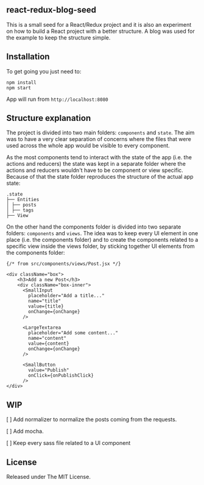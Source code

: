 ## react-redux-blog-seed

This is a small seed for a React/Redux project and it is also an experiment on how to build a React project with a better structure. A blog was used for the example to keep the structure simple.

## Installation
To get going you just need to:

    npm install
    npm start

App will run from `http://localhost:8080`

## Structure explanation
The project is divided into two main folders: `components` and `state`. The aim was to have a very clear separation of concerns where the files that were used across the whole app would be visible to every component.

As the most components tend to interact with the state of the app (i.e. the actions and reducers) the state was kept in a separate folder where the actions and reducers wouldn't have to be component or view specific. Because of that the state folder reproduces the structure of the actual app state:

    .state
    ├── Entities
    │ ├── posts
    │ ├── tags
    ├── View

On the other hand the components folder is divided into two separate folders: `components` and `views`. The idea was to keep every UI element in one place (i.e. the components folder) and to create the components related to a specific view inside the views folder, by sticking together UI elements from the components folder:

	{/* from src/components/views/Post.jsx */}

	<div className="box">
	    <h3>Add a new Post</h3>
	    <div className="box-inner">
	      <SmallInput
	        placeholder="Add a title..."
	        name="title"
	        value={title}
	        onChange={onChange}
	      />

	      <LargeTextarea
	        placeholder="Add some content..."
	        name="content"
	        value={content}
	        onChange={onChange}
	      />

	      <SmallButton
	        value="Publish"
	        onClick={onPublishClick}
	      />
    </div>

## WIP
[ ] Add normalizer to normalize the posts coming from the requests.

[ ] Add mocha.

[ ] Keep every sass file related to a UI component


## License

Released under The MIT License.